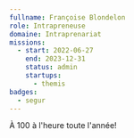 ```yaml
---
fullname: Françoise Blondelon
role: Intrapreneuse
domaine: Intraprenariat
missions:
  - start: 2022-06-27
    end: 2023-12-31
    status: admin
    startups:
      - themis
badges:
  - segur
---
```

À 100 à l'heure toute l'année!